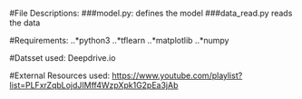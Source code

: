 #File Descriptions:
###model.py:
defines the model
###data_read.py
reads the data

#Requirements:
..*python3
..*tflearn
..*matplotlib
..*numpy

#Datsset used:
Deepdrive.io

#External Resources used:
https://www.youtube.com/playlist?list=PLFxrZqbLojdJIMff4WzpXpk1G2pEa3jAb
